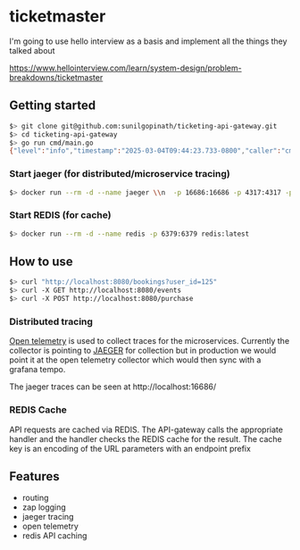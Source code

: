 # ticketmaster

I'm going to use hello interview as a basis and implement all the things they talked about 

https://www.hellointerview.com/learn/system-design/problem-breakdowns/ticketmaster

## Getting started

```bash
$> git clone git@github.com:sunilgopinath/ticketing-api-gateway.git
$> cd ticketing-api-gateway
$> go run cmd/main.go
{"level":"info","timestamp":"2025-03-04T09:44:23.733-0800","caller":"cmd/main.go:14","msg":"API Gateway is starting...","port":"8080"}
```

### Start jaeger (for distributed/microservice tracing)

```bash
$> docker run --rm -d --name jaeger \\n  -p 16686:16686 -p 4317:4317 -p 4318:4318 \\n  jaegertracing/all-in-one:latest
```

### Start REDIS (for cache)

```bash
$> docker run --rm -d --name redis -p 6379:6379 redis:latest
```

## How to use

```bash
$> curl "http://localhost:8080/bookings?user_id=125"
$> curl -X GET http://localhost:8080/events
$> curl -X POST http://localhost:8080/purchase
```

### Distributed tracing

[Open telemetry](https://opentelemetry.io/docs/languages/go/getting-started/) is used to collect traces for the microservices. Currently the collector is pointing to [JAEGER](https://www.jaegertracing.io/) for collection but in production we would point it at the open telemetry collector which would then sync with a grafana tempo.

The jaeger traces can be seen at http://localhost:16686/

### REDIS Cache

API requests are cached via REDIS. The API-gateway calls the appropriate handler and the handler checks the REDIS cache for the result. The cache key is an encoding of the URL parameters with an endpoint prefix


## Features

- routing
- zap logging
- jaeger tracing
- open telemetry
- redis API caching
  